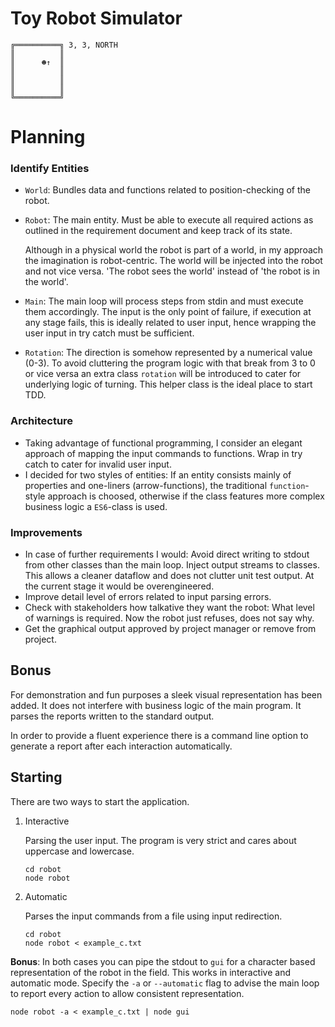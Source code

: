 ﻿# Toy Robot Simulator

    ╔══════════╗ 3, 3, NORTH
    ║          ║
    ║      ☻↑  ║
    ║          ║
    ║          ║
    ║          ║
    ╚══════════╝


# Planning
### Identify Entities
- `World`: Bundles data and functions related to position-checking of the robot.  
- `Robot`: The  main entity. Must be able to execute all required actions as outlined in the requirement document and keep track of its state. 

  Although in a physical world the robot is part of a world, in my approach the imagination is robot-centric. The world will be injected into the robot and not vice versa.
  'The robot sees the world' instead of 'the robot is in the world'.
- `Main`: The main loop will process steps from stdin and must execute them accordingly. 
  The input is the only point of failure, if execution at any stage fails, this is ideally related to user input, hence wrapping the user input in try catch must be sufficient.
- `Rotation`: The direction is somehow represented by a numerical value (0-3). To avoid cluttering the program logic with that break from 3 to 0 or vice versa an extra 
  class `rotation` will be introduced to cater for underlying logic of turning. This helper class is the ideal place to start TDD.

### Architecture
 - Taking advantage of functional programming, I consider an elegant approach of mapping the input commands to functions. Wrap in try catch to cater for invalid user input.
 - I decided for two styles of entities: 
   If an entity consists mainly of properties and one-liners (arrow-functions), the traditional `function`-style approach is choosed, otherwise if the class features more complex business logic a `ES6`-class is used.

### Improvements
 - In case of further requirements I would: Avoid direct writing to stdout from other classes than the main loop. Inject output streams to classes. This allows a cleaner dataflow and does not clutter unit test output. At the current stage it would be overengineered.
 - Improve detail level of errors related to input parsing errors. 
 - Check with stakeholders how talkative they want the robot: What level of warnings is required. Now the robot just refuses, does not say why.
 - Get the graphical output approved by project manager or remove from project.

## Bonus
For demonstration and fun purposes a sleek visual representation has been added. It does not interfere with business logic of the main program. It parses the reports written to the standard output. 

In order to provide a fluent experience there is a command line option to generate a report after each interaction automatically.



## Starting
There are two ways to start the application.
1) Interactive
   
   Parsing the user input. The program is very strict and cares about uppercase and lowercase. 

    ```
    cd robot
    node robot
    ````

2) Automatic

   Parses the input commands from a file using input redirection.

    ```
    cd robot
    node robot < example_c.txt
    ```

**Bonus**: In both cases you can pipe the stdout to `gui` for a character based representation of the robot in the field.
This works in interactive and automatic mode. Specify the `-a` or `--automatic` flag to advise the main loop to report every action to allow consistent representation.

    node robot -a < example_c.txt | node gui


